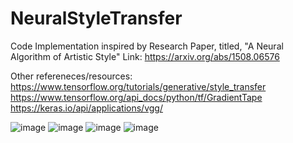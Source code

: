 # NeuralStyleTransfer

Code Implementation inspired by Research Paper, titled, "A Neural Algorithm of Artistic Style"
Link: https://arxiv.org/abs/1508.06576

Other refereneces/resources:
https://www.tensorflow.org/tutorials/generative/style_transfer
https://www.tensorflow.org/api_docs/python/tf/GradientTape
https://keras.io/api/applications/vgg/

![image](https://github.com/NeelGhoshal/NeuralStyleTransfer/assets/72409908/162eed04-e190-41e6-a6d6-113f603e98be)
![image](https://github.com/NeelGhoshal/NeuralStyleTransfer/assets/72409908/2103179a-8535-4b2f-8b27-ca2201d233d3)
![image](https://github.com/NeelGhoshal/NeuralStyleTransfer/assets/72409908/e25b0cb0-40b4-4b84-8be1-69c8784ff7ad)
![image](https://github.com/NeelGhoshal/NeuralStyleTransfer/assets/72409908/d987f38a-517a-4021-b847-292a53c5af7b)
